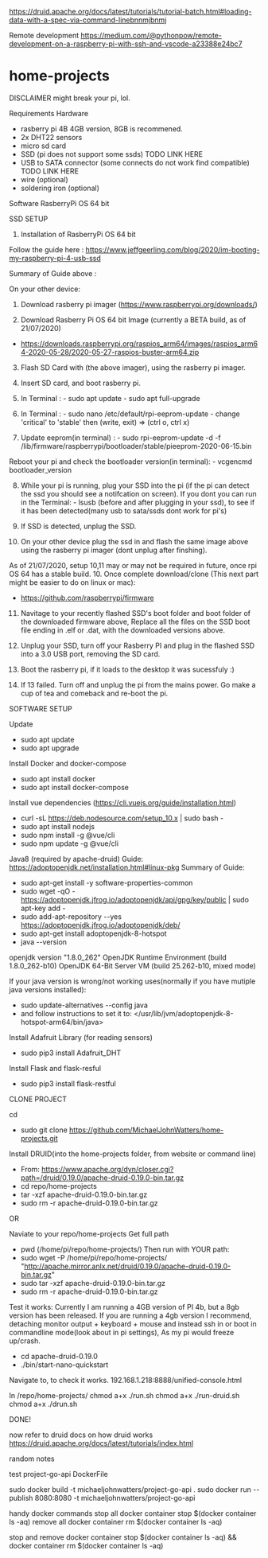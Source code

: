
https://druid.apache.org/docs/latest/tutorials/tutorial-batch.html#loading-data-with-a-spec-via-command-linebnnmjbnmj

Remote development
https://medium.com/@pythonpow/remote-development-on-a-raspberry-pi-with-ssh-and-vscode-a23388e24bc7


# home-projects

DISCLAIMER might break your pi, lol.

Requirements
Hardware 
- rasberry pi 4B 4GB version, 8GB is recommened.
- 2x DHT22 sensors
- micro sd card
- SSD (pi does not support some ssds) TODO LINK HERE
- USB to SATA connector (some connects do not work find compatible) TODO LINK HERE
- wire (optional)
- soldering iron (optional)

Software
RasberryPi OS 64 bit

SSD SETUP

1. Installation of RasberryPi OS 64 bit

Follow the guide here : https://www.jeffgeerling.com/blog/2020/im-booting-my-raspberry-pi-4-usb-ssd

Summary of Guide above :

On your other device:
1. Download rasberry pi imager (https://www.raspberrypi.org/downloads/)

2. Download Rasberry Pi OS 64 bit Image (currently a BETA build, as of 21/07/2020)
  - https://downloads.raspberrypi.org/raspios_arm64/images/raspios_arm64-2020-05-28/2020-05-27-raspios-buster-arm64.zip

3. Flash SD Card with (the above imager), using the rasberry pi imager.

4. Insert SD card, and boot rasberry pi.

5. In Terminal :
                - sudo apt update
                - sudo apt full-upgrade

6. In Terminal :
                - sudo nano /etc/default/rpi-eeprom-update
                - change 'critical' to 'stable' then (write, exit) => (ctrl o, ctrl x) 
                
7. Update eeprom(in terminal) :
                - sudo rpi-eeprom-update -d -f /lib/firmware/raspberrypi/bootloader/stable/pieeprom-2020-06-15.bin

Reboot your pi and check the bootloader version(in terminal):
                                        - vcgencmd bootloader_version


8. While your pi is running, plug your SSD into the pi (if the pi can detect the ssd you should see a notifcation on screen).
   If you dont you can run in the Terminal:
        - lsusb (before and after plugging in your ssd), to see if it has been detected(many usb to sata/ssds dont work for pi's)
        
8. If SSD is detected, unplug the SSD.

9. On your other device plug the ssd in and flash the same image above using the rasberry pi imager (dont unplug after finshing).

As of 21/07/2020, setup 10,11 may or may not be required in future, once rpi OS 64 has a stable build.
10. Once complete download/clone (This next part might be easier to do on linux or mac):
- https://github.com/raspberrypi/firmware

11. Navitage to your recently flashed SSD's boot folder and boot folder of the downloaded firmware above,
    Replace all the files on the SSD boot file ending in .elf or .dat, with the downloaded versions above.
    
12. Unplug your SSD, turn off your Rasberry PI and plug in the flashed SSD into a 3.0 USB port, removing the SD card.

13. Boot the rasberry pi, if it loads to the desktop it was sucessfuly :)

14. If 13 failed. Turn off and unplug the pi from the mains power. Go make a cup of tea and comeback and re-boot the pi.


SOFTWARE SETUP 

Update
- sudo apt update
- sudo apt upgrade

Install Docker and docker-compose
- sudo apt install docker
- sudo apt install docker-compose

Install vue dependencies (https://cli.vuejs.org/guide/installation.html)
- curl -sL https://deb.nodesource.com/setup_10.x | sudo bash -
- sudo apt install nodejs
- sudo npm install -g @vue/cli
- sudo npm update -g @vue/cli

Java8 (required by apache-druid)
Guide: https://adoptopenjdk.net/installation.html#linux-pkg
Summary of Guide:
- sudo apt-get install -y software-properties-common
- sudo wget -qO - https://adoptopenjdk.jfrog.io/adoptopenjdk/api/gpg/key/public | sudo apt-key add -
- sudo add-apt-repository --yes https://adoptopenjdk.jfrog.io/adoptopenjdk/deb/
- sudo apt-get install adoptopenjdk-8-hotspot
- java --version

openjdk version "1.8.0_262"
OpenJDK Runtime Environment (build 1.8.0_262-b10)
OpenJDK 64-Bit Server VM (build 25.262-b10, mixed mode)

If your java version is wrong/not working uses(normally if you have mutiple java versions installed): 
- sudo update-alternatives --config java
- and follow instructions to set it to: </usr/lib/jvm/adoptopenjdk-8-hotspot-arm64/bin/java>
 
 Install Adafruit Library (for reading sensors)
 - sudo pip3 install Adafruit_DHT
 
 Install Flask and flask-resful
 - sudo pip3 install flask-restful
 
CLONE PROJECT

cd <your repo>
- sudo git clone https://github.com/MichaelJohnWatters/home-projects.git

Install DRUID(into the home-projects folder, from website or command line)
- From: https://www.apache.org/dyn/closer.cgi?path=/druid/0.19.0/apache-druid-0.19.0-bin.tar.gz
- cd repo/home-projects
- tar -xzf apache-druid-0.19.0-bin.tar.gz
- sudo rm -r apache-druid-0.19.0-bin.tar.gz

OR

Naviate to your repo/home-projects
Get full path
- pwd (/home/pi/repo/home-projects/)
Then run with YOUR path:
- sudo wget -P /home/pi/repo/home-projects/ "http://apache.mirror.anlx.net/druid/0.19.0/apache-druid-0.19.0-bin.tar.gz"
- sudo tar -xzf apache-druid-0.19.0-bin.tar.gz
- sudo rm -r apache-druid-0.19.0-bin.tar.gz

Test it works:
Currently I am running a 4GB version of PI 4b, but a 8gb version has been released.
If you are running a 4gb version I recommend, detaching monitor output + keyboard + mouse and instead ssh in or boot in commandline mode(look about in pi settings), As my pi would freeze up/crash.
- cd apache-druid-0.19.0
- ./bin/start-nano-quickstart

Navigate to, to check it works.
192.168.1.218:8888/unified-console.html

In /repo/home-projects/
chmod a+x ./run.sh
chmod a+x ./run-druid.sh
chmod a+x ./drun.sh

DONE!

now refer to druid docs on how druid works https://druid.apache.org/docs/latest/tutorials/index.html
















random notes

test project-go-api DockerFile

sudo docker build -t michaeljohnwatters/project-go-api .
sudo docker run --publish 8080:8080 -t michaeljohnwatters/project-go-api

handy docker commands
stop all
docker container stop $(docker container ls -aq)
remove all
docker container rm $(docker container ls -aq)

stop and remove
docker container stop $(docker container ls -aq) && docker container rm $(docker container ls -aq)
